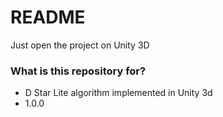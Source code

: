 # README #

Just open the project on Unity 3D

### What is this repository for? ###

* D Star Lite algorithm implemented in Unity 3d
* 1.0.0